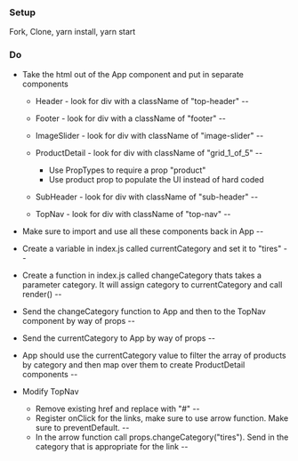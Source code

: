 ### Setup
Fork, Clone, yarn install, yarn start

### Do
* Take the html out of the App component and put in separate components
  * Header - look for div with a className of "top-header"        --
  * Footer - look for div with a className of "footer"            --
  * ImageSlider - look for div with className of "image-slider"   --

  * ProductDetail - look for div with className of "grid_1_of_5"  --
    * Use PropTypes to require a prop "product"
    * Use product prop to populate the UI instead of hard coded

  * SubHeader - look for div with className of "sub-header"       --
  * TopNav - look for div with className of "top-nav"             --

* Make sure to import and use all these components back in App    --

* Create a variable in index.js called currentCategory and set it to "tires" --
* Create a function in index.js called changeCategory thats takes a parameter category. It will assign category to currentCategory and call render() --
* Send the changeCategory function to App and then to the TopNav component by way of props --
* Send the currentCategory to App by way of props --
* App should use the currentCategory value to filter the array of products by category and then map over them to create ProductDetail components    --

* Modify TopNav
  * Remove existing href and replace with "#"    --
  * Register onClick for the links, make sure to use arrow function. Make sure to preventDefault.   --
  * In the arrow function call props.changeCategory("tires"). Send in the category that is appropriate for the link   --
